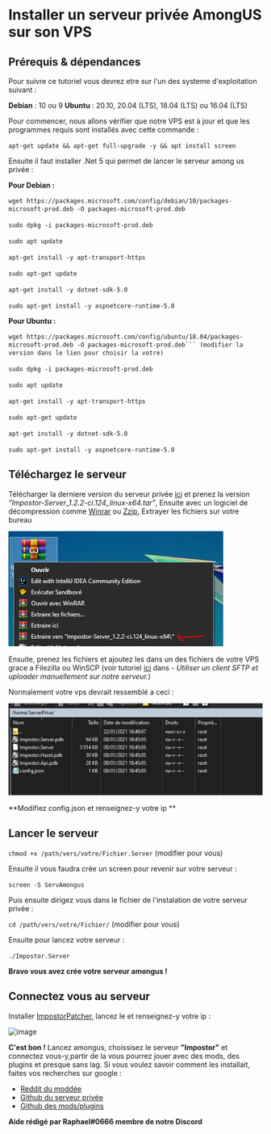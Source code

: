 # Installer un serveur privée AmongUS sur son VPS
## Prérequis & dépendances 

Pour suivre ce tutoriel vous devrez etre sur l'un des systeme d'exploitation suivant : 

**Debian** : 10 ou 9
**Ubuntu** :  20.10,   20.04 (LTS),  18.04 (LTS) ou 16.04 (LTS)

Pour commencer, nous allons vérifier que notre VPS est à jour et que les programmes requis sont installés avec cette commande : 

 ``apt-get update && apt-get full-upgrade -y && apt install screen``

Ensuite il faut installer .Net 5 qui permet de lancer le serveur among us privée :

**Pour Debian :**

```
wget https://packages.microsoft.com/config/debian/10/packages-microsoft-prod.deb -O packages-microsoft-prod.deb

sudo dpkg -i packages-microsoft-prod.deb

sudo apt update

apt-get install -y apt-transport-https

sudo apt-get update

apt-get install -y dotnet-sdk-5.0

sudo apt-get install -y aspnetcore-runtime-5.0
```

**Pour Ubuntu :**

```
wget https://packages.microsoft.com/config/ubuntu/18.04/packages-microsoft-prod.deb -O packages-microsoft-prod.deb``` (modifier la version dans le lien pour choisir la votre)

sudo dpkg -i packages-microsoft-prod.deb

sudo apt update

apt-get install -y apt-transport-https

sudo apt-get update

apt-get install -y dotnet-sdk-5.0

sudo apt-get install -y aspnetcore-runtime-5.0
```

## Téléchargez le serveur

Télécharger la derniere version du serveur privée [ici](https://ci.appveyor.com/project/Impostor/Impostor/branch/dev/artifacts) et prenez la version *"Impostor-Server_1.2.2-ci.124_linux-x64.tar"*, Ensuite avec un logiciel de décompression comme [Winrar](https://www.win-rar.com/start.html?&L=10) ou  [Zzip](https://www.01net.com/telecharger/windows/Utilitaire/compression_et_decompression/fiches/101457.html), Extrayer les fichiers sur votre bureau 

![indice](../images/extractionimpostorserver.png)

Ensuite, prenez les fichiers et ajoutez les dans un des fichiers de votre VPS grace a Filezilla ou WinSCP (voir tutoriel  [ici](https://github.com/Skoali/aide/blob/master/vps/Comment%20installer%20un%20serveur%20Minecraft%20sur%20son%20VPS.md) dans *- Utiliser un client SFTP et uploader manuellement sur notre serveur.*)

Normalement votre vps devrait ressemblé a ceci :

![indice2](../images/sftpimpostorserver.png)

**Modifiez config.json et renseignez-y votre ip **

## Lancer le serveur

```chmod +x /path/vers/votre/Fichier.Server``` (modifier pour vous)

Ensuite il vous faudra crée un screen pour revenir sur votre serveur :

```screen -S ServAmongus```

Puis ensuite dirigez vous dans le fichier de l'instalation de votre serveur privée :

```cd /path/vers/votre/Fichier/``` (modifier pour vous)

Ensuite pour lancez votre serveur :

```./Impostor.Server```

**Bravo vous avez crée votre serveur amongus !**

## Connectez vous au serveur

Installer [ImpostorPatcher](https://ci.appveyor.com/api/buildjobs/1g7x9s6vkvr5wbqm/artifacts/build%2FImpostor-Patcher_1.2.2-ci.124_win-x64.zip), lancez le et renseignez-y votre ip :

![image](../images/impostorpatcher.png)

**C'est bon !** Lancez amongus, choissisez le serveur **"Impostor"** et connectez vous-y,partir de la vous pourrez jouer avec des mods, des plugins et presque sans lag. Si vous voulez savoir comment les installait, faites vos recherches sur google :

- [Reddit du moddée](https://www.reddit.com/r/AmongUsMods/)
- [Github du serveur privée](https://github.com/Impostor/Impostor)
- [Github des mods/plugins](https://github.com/topics/among-us)

__Aide rédigé par Raphael#0666 membre de notre Discord__
